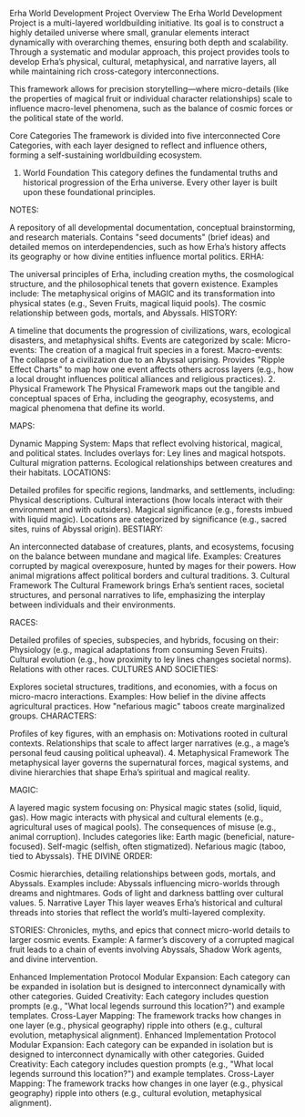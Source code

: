 Erha World Development Project
Overview
The Erha World Development Project is a multi-layered worldbuilding initiative. Its goal is to construct a highly detailed universe where small, granular elements interact dynamically with overarching themes, ensuring both depth and scalability. Through a systematic and modular approach, this project provides tools to develop Erha’s physical, cultural, metaphysical, and narrative layers, all while maintaining rich cross-category interconnections.

This framework allows for precision storytelling—where micro-details (like the properties of magical fruit or individual character relationships) scale to influence macro-level phenomena, such as the balance of cosmic forces or the political state of the world.

Core Categories
The framework is divided into five interconnected Core Categories, with each layer designed to reflect and influence others, forming a self-sustaining worldbuilding ecosystem.

1. World Foundation
This category defines the fundamental truths and historical progression of the Erha universe. Every other layer is built upon these foundational principles.

NOTES:

A repository of all developmental documentation, conceptual brainstorming, and research materials.
Contains "seed documents" (brief ideas) and detailed memos on interdependencies, such as how Erha’s history affects its geography or how divine entities influence mortal politics.
ERHA:

The universal principles of Erha, including creation myths, the cosmological structure, and the philosophical tenets that govern existence.
Examples include:
The metaphysical origins of MAGIC and its transformation into physical states (e.g., Seven Fruits, magical liquid pools).
The cosmic relationship between gods, mortals, and Abyssals.
HISTORY:

A timeline that documents the progression of civilizations, wars, ecological disasters, and metaphysical shifts.
Events are categorized by scale:
Micro-events: The creation of a magical fruit species in a forest.
Macro-events: The collapse of a civilization due to an Abyssal uprising.
Provides "Ripple Effect Charts" to map how one event affects others across layers (e.g., how a local drought influences political alliances and religious practices).
2. Physical Framework
The Physical Framework maps out the tangible and conceptual spaces of Erha, including the geography, ecosystems, and magical phenomena that define its world.

MAPS:

Dynamic Mapping System: Maps that reflect evolving historical, magical, and political states.
Includes overlays for:
Ley lines and magical hotspots.
Cultural migration patterns.
Ecological relationships between creatures and their habitats.
LOCATIONS:

Detailed profiles for specific regions, landmarks, and settlements, including:
Physical descriptions.
Cultural interactions (how locals interact with their environment and with outsiders).
Magical significance (e.g., forests imbued with liquid magic).
Locations are categorized by significance (e.g., sacred sites, ruins of Abyssal origin).
BESTIARY:

An interconnected database of creatures, plants, and ecosystems, focusing on the balance between mundane and magical life.
Examples:
Creatures corrupted by magical overexposure, hunted by mages for their powers.
How animal migrations affect political borders and cultural traditions.
3. Cultural Framework
The Cultural Framework brings Erha’s sentient races, societal structures, and personal narratives to life, emphasizing the interplay between individuals and their environments.

RACES:

Detailed profiles of species, subspecies, and hybrids, focusing on their:
Physiology (e.g., magical adaptations from consuming Seven Fruits).
Cultural evolution (e.g., how proximity to ley lines changes societal norms).
Relations with other races.
CULTURES AND SOCIETIES:

Explores societal structures, traditions, and economies, with a focus on micro-macro interactions.
Examples:
How belief in the divine affects agricultural practices.
How "nefarious magic" taboos create marginalized groups.
CHARACTERS:

Profiles of key figures, with an emphasis on:
Motivations rooted in cultural contexts.
Relationships that scale to affect larger narratives (e.g., a mage’s personal feud causing political upheaval).
4. Metaphysical Framework
The metaphysical layer governs the supernatural forces, magical systems, and divine hierarchies that shape Erha’s spiritual and magical reality.

MAGIC:

A layered magic system focusing on:
Physical magic states (solid, liquid, gas).
How magic interacts with physical and cultural elements (e.g., agricultural uses of magical pools).
The consequences of misuse (e.g., animal corruption).
Includes categories like:
Earth magic (beneficial, nature-focused).
Self-magic (selfish, often stigmatized).
Nefarious magic (taboo, tied to Abyssals).
THE DIVINE ORDER:

Cosmic hierarchies, detailing relationships between gods, mortals, and Abyssals.
Examples include:
Abyssals influencing micro-worlds through dreams and nightmares.
Gods of light and darkness battling over cultural values.
5. Narrative Layer
This layer weaves Erha’s historical and cultural threads into stories that reflect the world’s multi-layered complexity.

STORIES:
Chronicles, myths, and epics that connect micro-world details to larger cosmic events.
Example:
A farmer’s discovery of a corrupted magical fruit leads to a chain of events involving Abyssals, Shadow Work agents, and divine intervention.


Enhanced Implementation Protocol
Modular Expansion:
Each category can be expanded in isolation but is designed to interconnect dynamically with other categories.
Guided Creativity:
Each category includes question prompts (e.g., "What local legends surround this location?") and example templates.
Cross-Layer Mapping:
The framework tracks how changes in one layer (e.g., physical geography) ripple into others (e.g., cultural evolution, metaphysical alignment).
Enhanced Implementation Protocol
Modular Expansion:
Each category can be expanded in isolation but is designed to interconnect dynamically with other categories.
Guided Creativity:
Each category includes question prompts (e.g., "What local legends surround this location?") and example templates.
Cross-Layer Mapping:
The framework tracks how changes in one layer (e.g., physical geography) ripple into others (e.g., cultural evolution, metaphysical alignment).
